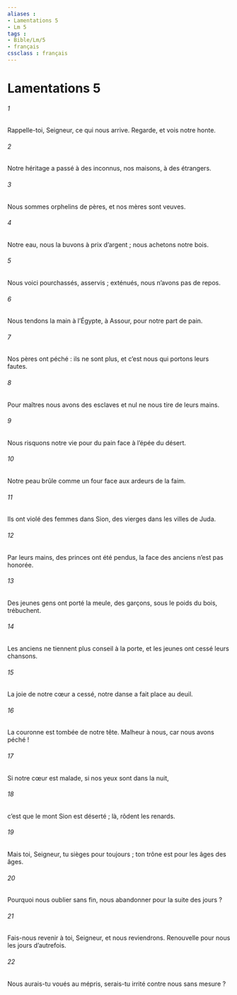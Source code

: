 ```yaml
---
aliases : 
- Lamentations 5
- Lm 5
tags : 
- Bible/Lm/5
- français
cssclass : français
---
```


# Lamentations 5

###### 1
Rappelle-toi, Seigneur, ce qui nous arrive.
Regarde, et vois notre honte.
###### 2
Notre héritage a passé à des inconnus,
nos maisons, à des étrangers.
###### 3
Nous sommes orphelins de pères,
et nos mères sont veuves.
###### 4
Notre eau, nous la buvons à prix d’argent ;
nous achetons notre bois.
###### 5
Nous voici pourchassés, asservis ;
exténués, nous n’avons pas de repos.
###### 6
Nous tendons la main à l’Égypte,
à Assour, pour notre part de pain.
###### 7
Nos pères ont péché : ils ne sont plus,
et c’est nous qui portons leurs fautes.
###### 8
Pour maîtres nous avons des esclaves
et nul ne nous tire de leurs mains.
###### 9
Nous risquons notre vie pour du pain
face à l’épée du désert.
###### 10
Notre peau brûle comme un four
face aux ardeurs de la faim.
###### 11
Ils ont violé des femmes dans Sion,
des vierges dans les villes de Juda.
###### 12
Par leurs mains, des princes ont été pendus,
la face des anciens n’est pas honorée.
###### 13
Des jeunes gens ont porté la meule,
des garçons, sous le poids du bois, trébuchent.
###### 14
Les anciens ne tiennent plus conseil à la porte,
et les jeunes ont cessé leurs chansons.
###### 15
La joie de notre cœur a cessé,
notre danse a fait place au deuil.
###### 16
La couronne est tombée de notre tête.
Malheur à nous, car nous avons péché !
###### 17
Si notre cœur est malade,
si nos yeux sont dans la nuit,
###### 18
c’est que le mont Sion est déserté ;
là, rôdent les renards.
###### 19
Mais toi, Seigneur, tu sièges pour toujours ;
ton trône est pour les âges des âges.
###### 20
Pourquoi nous oublier sans fin,
nous abandonner pour la suite des jours ?
###### 21
Fais-nous revenir à toi, Seigneur, et nous reviendrons.
Renouvelle pour nous les jours d’autrefois.
###### 22
Nous aurais-tu voués au mépris,
serais-tu irrité contre nous sans mesure ?
